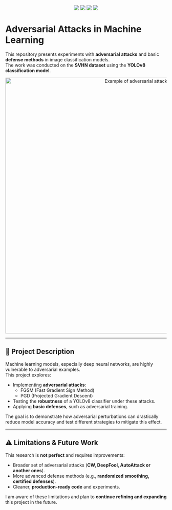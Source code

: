 <p align="center">
  <a href="#"><img src="https://img.shields.io/badge/status-work%20in%20progress-orange"></a>
  <a href="https://colab.research.google.com/"><img src="https://img.shields.io/badge/Made%20with-Colab-blue?logo=googlecolab"></a>
  <a href="http://ufldl.stanford.edu/housenumbers/"><img src="https://img.shields.io/badge/Dataset-SVHN-green"></a>
  <a href="https://github.com/ultralytics/ultralytics"><img src="https://img.shields.io/badge/Model-YOLOv8-red"></a>
</p>

# Adversarial Attacks in Machine Learning  

This repository presents experiments with **adversarial attacks** and basic **defense methods** in image classification models.  
The work was conducted on the **SVHN dataset** using the **YOLOv8 classification model**.  

<p align="center">
  <img width="800" src="https://github.com/user-attachments/assets/54ce16f6-9d21-4385-9dbf-90a40ff5dc75" alt="Example of adversarial attack" />
</p>  

---

## 📌 Project Description  
Machine learning models, especially deep neural networks, are highly vulnerable to adversarial examples.  
This project explores:  

- Implementing **adversarial attacks**:
  - FGSM (Fast Gradient Sign Method)  
  - PGD (Projected Gradient Descent)  
- Testing the **robustness** of a YOLOv8 classifier under these attacks.  
- Applying **basic defenses**, such as adversarial training.  

The goal is to demonstrate how adversarial perturbations can drastically reduce model accuracy and test different strategies to mitigate this effect.  

---
## ⚠️ Limitations & Future Work  

This research is **not perfect** and requires improvements:  
 
- Broader set of adversarial attacks (**CW, DeepFool, AutoAttack or another ones**).  
- More advanced defense methods (e.g., **randomized smoothing, certified defenses**).  
- Cleaner, **production-ready code** and experiments.  

I am aware of these limitations and plan to **continue refining and expanding** this project in the future.  
